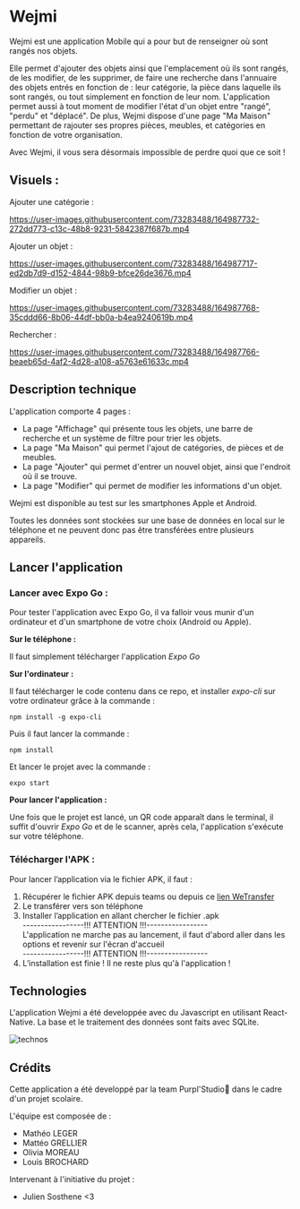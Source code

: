 # Wejmi

Wejmi est une application Mobile qui a pour but de renseigner où sont rangés nos objets. 

Elle permet d'ajouter des objets ainsi que l'emplacement où ils sont rangés, de les modifier, de les supprimer, de faire une recherche dans l'annuaire des objets entrés en fonction de : leur catégorie, la pièce dans laquelle ils sont rangés, ou tout simplement en fonction de leur nom.
L'application permet aussi à tout moment de modifier l'état d'un objet entre "rangé", "perdu" et "déplacé".
De plus, Wejmi dispose d'une page "Ma Maison" permettant de rajouter ses propres pièces, meubles, et catégories en fonction de votre organisation.

Avec Wejmi, il vous sera désormais impossible de perdre quoi que ce soit !

## Visuels :

Ajouter une catégorie :


https://user-images.githubusercontent.com/73283488/164987732-272dd773-c13c-48b8-9231-5842387f687b.mp4



Ajouter un objet :

https://user-images.githubusercontent.com/73283488/164987717-ed2db7d9-d152-4844-98b9-bfce26de3676.mp4


Modifier un objet :



https://user-images.githubusercontent.com/73283488/164987768-35cddd66-8b06-44df-bb0a-b4ea9240619b.mp4




Rechercher :



https://user-images.githubusercontent.com/73283488/164987766-beaeb65d-4af2-4d28-a108-a5763e61633c.mp4





## Description technique

L'application comporte 4 pages :
- La page "Affichage" qui présente tous les objets, une barre de recherche et un système de filtre pour trier les objets.
- La page "Ma Maison" qui permet l'ajout de catégories, de pièces et de meubles.
- La page "Ajouter" qui permet d'entrer un nouvel objet, ainsi que l'endroit où il se trouve.
- La page "Modifier" qui permet de modifier les informations d'un objet.

Wejmi est disponible au test sur les smartphones Apple et Android. 

Toutes les données sont stockées sur une base de données en local sur le téléphone et ne peuvent donc pas être transférées entre plusieurs appareils.

## Lancer l'application

### Lancer avec Expo Go :

Pour tester l'application avec Expo Go, il va falloir vous munir d'un ordinateur et d'un smartphone de votre choix (Android ou Apple).

**Sur le téléphone :**

Il faut simplement télécharger l'application *Expo Go*

**Sur l'ordinateur :**

Il faut télécharger le code contenu dans ce repo, et installer *expo-cli* sur votre ordinateur grâce à la commande :

```
npm install -g expo-cli
```

Puis il faut lancer la commande :

```
npm install
```

Et lancer le projet avec la commande :

```
expo start
```


**Pour lancer l'application :**

Une fois que le projet est lancé, un QR code apparaît dans le terminal, il suffit d'ouvrir *Expo Go* et de le scanner, après cela, l'application s'exécute sur votre téléphone.

### Télécharger l'APK :
 
Pour lancer l’application via le fichier APK, il faut : 
1. Récupérer le fichier APK depuis teams ou depuis ce [lien WeTransfer](https://we.tl/t-eSr0JORtLW)
2. Le transférer vers son téléphone
3. Installer l’application en allant chercher le fichier .apk  
-----------------!!! ATTENTION !!!-----------------  
L'application ne marche pas au lancement, il faut d'abord aller dans les options et revenir sur l'écran d'accueil  
-----------------!!! ATTENTION !!!-----------------  
5. L’installation est finie ! Il ne reste plus qu'à l'application !


## Technologies

L'application Wejmi a été developpée avec du Javascript en utilisant React-Native. La base et le traitement des données sont faits avec SQLite.

![technos](https://user-images.githubusercontent.com/73283488/164979738-3b34d56a-5f78-4880-b539-90868046ea00.png)



## Crédits

Cette application a été developpé par la team Purpl'Studio👊 dans le cadre d'un projet scolaire.

L'équipe est composée de : 
- Mathéo LEGER
- Mattéo GRELLIER 
- Olivia MOREAU
- Louis BROCHARD

Intervenant à l'initiative du projet :

- Julien Sosthene <3


